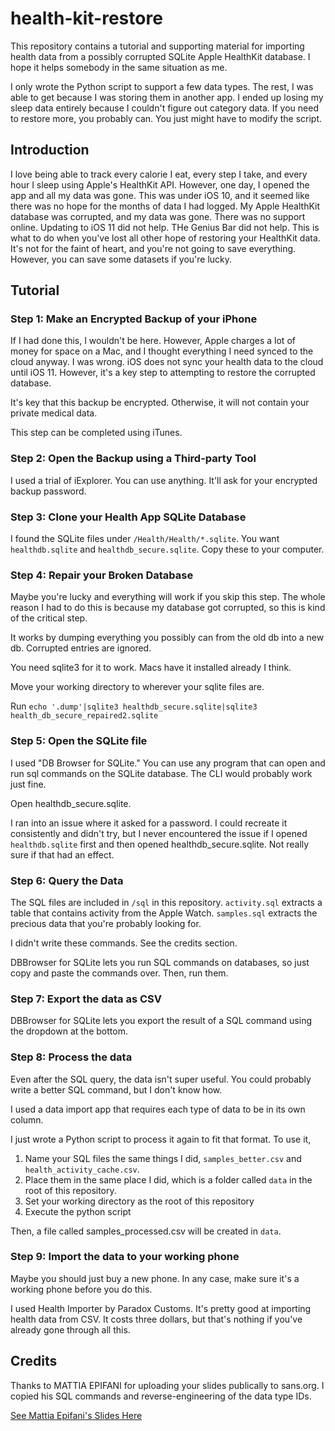 # health-kit-restore

This repository contains a tutorial and supporting material for importing health data from a possibly corrupted SQLite Apple HealthKit database. I hope it helps somebody in the same situation as me.

I only wrote the Python script to support a few data types. The rest, I was able to get because I was storing them in another app. I ended up losing my sleep data entirely because I couldn't figure out category data. If you need to restore more, you probably can. You just might have to modify the script.

## Introduction
I love being able to track every calorie I eat, every step I take, and every hour I sleep using Apple's HealthKit API. However, one day, I opened the app and all my data was gone. This was under iOS 10, and it seemed like there was no hope for the months of data I had logged. My Apple HealthKit database was corrupted, and my data was gone. There was no support online. Updating to iOS 11 did not help. THe Genius Bar did not help. This is what to do when you've lost all other hope of restoring your HealthKit data. It's not for the faint of heart, and you're not going to save everything. However, you can save some datasets if you're lucky.

## Tutorial
### Step 1: Make an Encrypted Backup of your iPhone
If I had done this, I wouldn't be here. However, Apple charges a lot of money for space on a Mac, and I thought everything I need synced to the cloud anyway. I was wrong. iOS does not sync your health data to the cloud until iOS 11. However, it's a key step to attempting to restore the corrupted database.

It's key that this backup be encrypted. Otherwise, it will not contain your private medical data.

This step can be completed using iTunes.

### Step 2: Open the Backup using a Third-party Tool
I used a trial of iExplorer. You can use anything. It'll ask for your encrypted backup password.

### Step 3: Clone your Health App SQLite Database
I found the SQLite files under `/Health/Health/*.sqlite`. You want `healthdb.sqlite` and `healthdb_secure.sqlite`. Copy these to your computer.

### Step 4: Repair your Broken Database
Maybe you're lucky and everything will work if you skip this step. The whole reason I had to do this is because my database got corrupted, so this is kind of the critical step.

It works by dumping everything you possibly can from the old db into a new db. Corrupted entries are ignored.

You need sqlite3 for it to work. Macs have it installed already I think.

Move your working directory to wherever your sqlite files are.

Run `echo '.dump'|sqlite3 healthdb_secure.sqlite|sqlite3 health_db_secure_repaired2.sqlite`

### Step 5: Open the SQLite file
I used "DB Browser for SQLite." You can use any program that can open and run sql commands on the SQLite database. The CLI would probably work just fine.

Open healthdb_secure.sqlite.

I ran into an issue where it asked for a password. I could recreate it consistently and didn't try, but I never encountered the issue if I opened `healthdb.sqlite` first and then opened healthdb_secure.sqlite. Not really sure if that had an effect.

### Step 6: Query the Data
The SQL files are included in `/sql` in this repository. `activity.sql` extracts a table that contains activity from the Apple Watch. `samples.sql` extracts the precious data that you're probably looking for.

I didn't write these commands. See the credits section.

DBBrowser for SQLite lets you run SQL commands on databases, so just copy and paste the commands over. Then, run them.

### Step 7: Export the data as CSV
DBBrowser for SQLite lets you export the result of a SQL command using the dropdown at the bottom.

### Step 8: Process the data
Even after the SQL query, the data isn't super useful. You could probably write a better SQL command, but I don't know how.

I used a data import app that requires each type of data to be in its own column.

I just wrote a Python script to process it again to fit that format. To use it,

1. Name your SQL files the same things I did, `samples_better.csv` and `health_activity_cache.csv`.
1. Place them in the same place I did, which is a folder called `data` in the root of this repository.
1. Set your working directory as the root of this repository
1. Execute the python script

Then, a file called samples_processed.csv will be created in `data`.

### Step 9: Import the data to your working phone
Maybe you should just buy a new phone. In any case, make sure it's a working phone before you do this.

I used Health Importer by Paradox Customs. It's pretty good at importing health data from CSV. It costs three dollars, but that's nothing if you've already gone through all this.

## Credits
Thanks to MATTIA EPIFANI for uploading your slides publically to sans.org. I copied his SQL commands and reverse-engineering of the data type IDs.

[See Mattia Epifani's Slides Here](https://www.sans.org/summit-archives/file/summit-archive-1492186541.pdf)